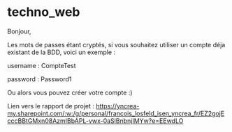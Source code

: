 # techno_web

Bonjour, 


Les mots de passes étant cryptés, si vous souhaitez utiliser un compte déja existant de la BDD, voici un exemple :


username : CompteTest


password : Password1


Ou alors vous pouvez créer votre compte :)

Lien vers le rapport de projet : https://yncrea-my.sharepoint.com/:w:/g/personal/francois_losfeld_isen_yncrea_fr/EZ2gojEcccBBtGMxn08AzmIBbAPL-vwx-0aSlBnbnjIMYw?e=EEwdLO
